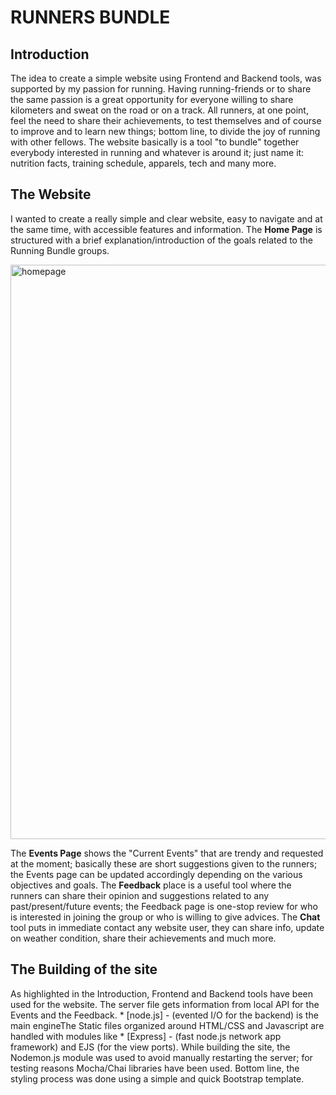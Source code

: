 # RUNNERS BUNDLE

## Introduction
The idea to create a simple website using Frontend and Backend tools, was supported by my passion for running.  Having running-friends or to share the same passion is a great opportunity for everyone willing to share kilometers and sweat on the road or on a track.  All runners, at one point, feel the need to share their achievements, to test themselves and of course to improve and to learn new things; bottom line, to divide the joy of running with other fellows.
The website basically is a tool "to bundle" together everybody interested in running and whatever is around it; just name it: nutrition facts, training schedule, apparels, tech and many more.

## The Website
I wanted to create a really simple and clear website, easy to navigate and at the same time, with accessible features and information.
The **Home Page** is structured with a brief explanation/introduction of the goals related to the Running Bundle groups.

<img width="919" alt="homepage" src="https://cloud.githubusercontent.com/assets/22348166/22650924/6cb19e42-ec81-11e6-9d2b-e46aa064da6e.png">

The **Events Page** shows the "Current Events" that are trendy and requested at the moment; basically these are short suggestions given to the runners; the Events page can be updated accordingly depending on the various objectives and goals.
The **Feedback** place is a useful tool where the runners can share their opinion and suggestions related to any past/present/future events; the Feedback page is one-stop review for who is interested in joining the group or who is willing to give advices.
The **Chat** tool puts in immediate contact any website user, they can share info, update on weather condition, share their achievements and much more.

## The Building of the site
As highlighted in the Introduction, Frontend and Backend tools have been used for the website.  The server file gets information from local API for the Events and the Feedback.  * [node.js] - (evented I/O for the backend) is the main engineThe Static files organized around HTML/CSS and Javascript are handled with modules like * [Express] - (fast node.js network app framework) and EJS (for the view ports).  While building the site, the Nodemon.js module was used to avoid manually restarting the server; for testing reasons Mocha/Chai libraries have been used.  Bottom line, the styling process was done using a simple and quick Bootstrap template.
